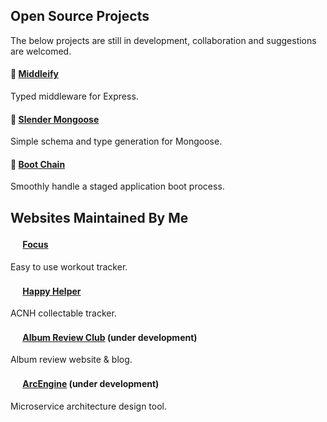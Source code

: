 ## Open Source Projects

The below projects are still in development, collaboration and suggestions are welcomed.

#### 🌅 [Middleify](https://github.com/OliverHGray/middleify)

Typed middleware for Express.

#### 🐹 [Slender Mongoose](https://github.com/OliverHGray/slender-mongoose)

Simple schema and type generation for Mongoose.

#### 🥾 [Boot Chain](https://github.com/OliverHGray/boot-chain)

Smoothly handle a staged application boot process.

## Websites Maintained By Me

#### <img src='https://go.focusworkout.app/favicon.png' height='16'> [Focus](https://go.focusworkout.app/)

Easy to use workout tracker.

#### <img src='https://www.happyhelper.app/images/bugs/queen-alexandras-birdwing.webp' height='16'> [Happy Helper](https://www.happyhelper.app/)

ACNH collectable tracker.

#### <img src='https://albumreviewclub.com/favicon.png' height='16'> [Album Review Club](https://albumreviewclub.com/) (under development)

Album review website & blog.

#### <img src='https://app.arcengine.dev/images/rocket.png' height='16'> [ArcEngine](https://app.arcengine.dev/) (under development)

Microservice architecture design tool.

<!--
**OliverHGray/OliverHGray** is a ✨ _special_ ✨ repository because its `README.md` (this file) appears on your GitHub profile.

Here are some ideas to get you started:

- 🔭 I’m currently working on ...
- 🌱 I’m currently learning ...
- 👯 I’m looking to collaborate on ...
- 🤔 I’m looking for help with ...
- 💬 Ask me about ...
- 📫 How to reach me: ...
- 😄 Pronouns: ...
- ⚡ Fun fact: ...
-->
